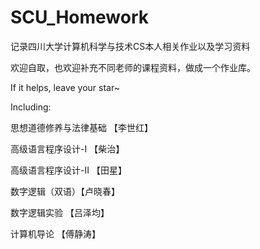 # SCU_Homework
记录四川大学计算机科学与技术CS本人相关作业以及学习资料

欢迎自取，也欢迎补充不同老师的课程资料，做成一个作业库。

If it helps, leave your star~

Including:

思想道德修养与法律基础 【李世红】

高级语言程序设计-Ⅰ 【柴治】

高级语言程序设计-ⅠⅠ 【田星】

数字逻辑（双语）【卢晓春】

数字逻辑实验 【吕泽均】

计算机导论 【傅静涛】

